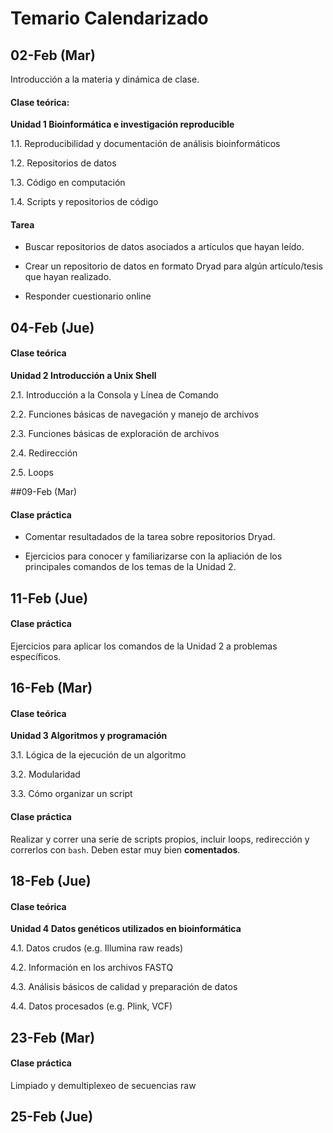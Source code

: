 # Temario Calendarizado

## 02-Feb (Mar)

Introducción a la materia y dinámica de clase.

#### Clase teórica: 

**Unidad 1 Bioinformática e investigación reproducible**
 1.1. Reproducibilidad y documentación de análisis bioinformáticos

1.2. Repositorios de datos1.3. Código en computación1.4. Scripts y repositorios de código


#### Tarea
* Buscar repositorios de datos asociados a artículos que hayan leído.
 
* Crear un repositorio de datos en formato Dryad para algún artículo/tesis que hayan realizado.

* Responder cuestionario online


## 04-Feb (Jue)

#### Clase teórica

**Unidad 2 Introducción a Unix Shell** 2.1. Introducción a la Consola y Línea de Comando
2.2. Funciones básicas de navegación y manejo de archivos2.3. Funciones básicas de exploración de archivos2.4. Redirección2.5. Loops

##09-Feb (Mar)
#### Clase práctica 
* Comentar resultadados de la tarea sobre repositorios Dryad.

* Ejercicios para conocer y familiarizarse con la apliación de los principales comandos de los temas de la Unidad 2. 

## 11-Feb (Jue)
#### Clase práctica
Ejercicios para aplicar los comandos de la Unidad 2 a problemas específicos. 

## 16-Feb (Mar)
#### Clase teórica
**Unidad 3 Algoritmos y programación**
3.1. Lógica de la ejecución de un algoritmo3.2. Modularidad3.3. Cómo organizar un script

#### Clase práctica
Realizar y correr una serie de scripts propios, incluir loops, redirección y correrlos con `bash`. Deben estar muy bien **comentados**.
  
## 18-Feb (Jue)
#### Clase teórica

**Unidad 4 Datos genéticos utilizados en bioinformática**
4.1. Datos crudos (e.g. Illumina raw reads)4.2. Información en los archivos FASTQ4.3. Análisis básicos de calidad y preparación de datos4.4. Datos procesados (e.g. Plink, VCF)


## 23-Feb (Mar)
#### Clase práctica

Limpiado y demultiplexeo de secuencias raw

## 25-Feb (Jue)

